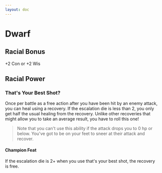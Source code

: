 ```yaml
---
layout: doc
---
```

# Dwarf

## Racial Bonus

+2 Con or +2 Wis

## Racial Power

### That's Your Best Shot?

Once per battle as a free action after you have been hit by an enemy attack, you can heal using a recovery. If the escalation die is less than 2, you only get half the usual healing from the recovery. Unlike other recoveries that might allow you to take an average result, you have to roll this one!

>Note that you can't use this ability if the attack drops you to 0 hp or below. You've got to be on your feet to sneer at their attack and recover.

#### Champion Feat

If the escalation die is 2+ when you use that's your best shot, the recovery is free.
